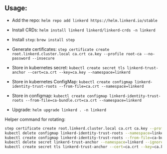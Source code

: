 ## Usage:

- Add the repo: `helm repo add linkerd https://helm.linkerd.io/stable`

- Install CRDs: `helm install linkerd linkerd/linkerd-crds -n linkerd`

- Install `step`: `brew install step`

- Generate certificates: `step certificate create root.linkerd.cluster.local ca.crt ca.key --profile root-ca --no-password --insecure`

- Store in kubernetes secret: `kubectl create secret tls linkerd-trust-anchor --cert=ca.crt --key=ca.key --namespace=linkerd`

- Store in kubernetes ConfigMap: `kubectl create configmap linkerd-identity-trust-roots --from-file=ca.crt --namespace=linkerd`

- Store in configmap: `kubectl create configmap linkerd-identity-trust-roots --from-file=ca-bundle.crt=ca.crt --namespace=linkerd`

- Upgrade: `helm upgrade linkerd . -n linkerd`

Helper command for rotating:
```bash
step certificate create root.linkerd.cluster.local ca.crt ca.key --profile root-ca --no-password --insecure && \
kubectl delete configmap linkerd-identity-trust-roots --namespace=linkerd --ignore-not-found && \
kubectl create configmap linkerd-identity-trust-roots --from-file=ca-bundle.crt=ca.crt --namespace=linkerd && \
kubectl delete secret linkerd-trust-anchor --namespace=linkerd --ignore-not-found && \
kubectl create secret tls linkerd-trust-anchor --cert=ca.crt --key=ca.key --namespace=linkerd
```